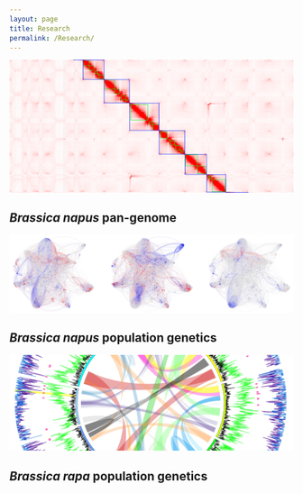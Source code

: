 ```yaml
---
layout: page
title: Research
permalink: /Research/
---
```


![](figures/hic.png)
## _Brassica napus_ pan-genome
![](figures/network.jpg)
## _Brassica napus_ population genetics
![](figures/rapa.png)
## _Brassica rapa_ population genetics
